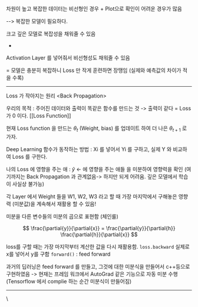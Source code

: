 

차원이 높고 복잡한 데이터는 비선형인 경우 + Plot으로 확인이 어려운 경우가 많음

--> 복잡한 모델이 필요하다.

크고 깊은 모델로 복잡성을 채워줄 수 있음 

+

Activation Layer 를 넣어줘서 비선형성도 채워줄 수 있음

= 모델은 충분히 복잡하니 Loss 만 작게 훈련하면 장땡임 (실제와 예측값의 차이가 적을 수록)




---- 


Loss 가 작아지는 원리  \<Back Propagation\>

우리의 목적 :  주어진 데이터와 출력이 똑같은 함수를 만드는 것 
			-> 출력이 같다 = Loss 가 0 이다. [[Loss Function]]
			
			
현재 Loss function 을 만드는  $\theta_t$  (Weight, bias) 를 업데이트 하여 더 나은 $\theta_{t+1}$ 로 가자.


Deep Learning 함수가 동작하는 방법
: Xi 를 넣어서 Yi 를 구하고, 실제 Y 와 비교하여 Loss 를 구한다.

나의 Loss 에 영향을 주는 애 :  $\hat{y}$  <- 에 영향을 주는 애들 을 미분하여 영향력을 확인
(여기까지는 Back Propagation 과 관계없음-> 하지만 되게 어려움. 깊은 모델에서 학습이 사실상 불가능)

각 Layer 에서 Weight 들을 W1, W2, W3 라고 할 때
가장 마지막에서 구해놓은 영향력 (미분값)을 계속해서 재활용 할 수 있음!

미분을 다른 변수들의 미분의 곱으로 표현함 (체인룰)

$$
	\frac{\partial{y}}{\partial{x}} = \frac{\partial{y}}{\partial{h}} \frac{\partial{h}}{\partial{x}}
$$

loss를 구할 때는 가장 마지막부터 계산한 값을 다시 재활용함. `loss.backward`
실제로 x를 넣어서 y를 구함 `forward()` : feed forward


과거의 딥러닝은 feed forward 를 만들고, 그것에 대한 미분식을 만들어서 c++등으로 구현하였음
-> 현재는 프레임 워크에서 AutoGrad 같은 기능으로 자동 미분 수행
(Tensorflow 에서 complie 하는 순간 미분식이 만들어짐)


---- 























\      






